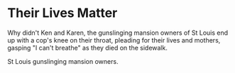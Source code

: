 # Their Lives Matter
Why didn't Ken and Karen, the gunslinging mansion owners of St Louis end up with a cop's knee on their throat, pleading for their lives and mothers, gasping "I can't breathe" as they died on the sidewalk.

St Louis gunslinging mansion owners.

